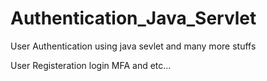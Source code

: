 # Authentication_Java_Servlet
User Authentication using  java sevlet and many more stuffs

User Registeration login MFA and etc...
